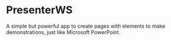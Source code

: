 # PresenterWS
A simple but powerful app to create pages with elements to make demonstrations, just like Microsoft PowerPoint.
